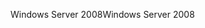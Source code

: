 <span data-ttu-id="d7fc8-101">Windows Server 2008</span><span class="sxs-lookup"><span data-stu-id="d7fc8-101">Windows Server 2008</span></span>